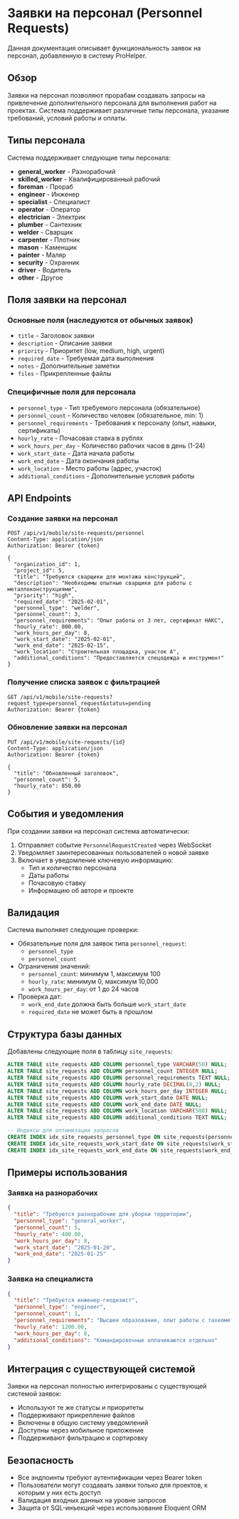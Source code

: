 # Заявки на персонал (Personnel Requests)

Данная документация описывает функциональность заявок на персонал, добавленную в систему ProHelper.

## Обзор

Заявки на персонал позволяют прорабам создавать запросы на привлечение дополнительного персонала для выполнения работ на проектах. Система поддерживает различные типы персонала, указание требований, условий работы и оплаты.

## Типы персонала

Система поддерживает следующие типы персонала:

- **general_worker** - Разнорабочий
- **skilled_worker** - Квалифицированный рабочий  
- **foreman** - Прораб
- **engineer** - Инженер
- **specialist** - Специалист
- **operator** - Оператор
- **electrician** - Электрик
- **plumber** - Сантехник
- **welder** - Сварщик
- **carpenter** - Плотник
- **mason** - Каменщик
- **painter** - Маляр
- **security** - Охранник
- **driver** - Водитель
- **other** - Другое

## Поля заявки на персонал

### Основные поля (наследуются от обычных заявок)
- `title` - Заголовок заявки
- `description` - Описание заявки
- `priority` - Приоритет (low, medium, high, urgent)
- `required_date` - Требуемая дата выполнения
- `notes` - Дополнительные заметки
- `files` - Прикрепленные файлы

### Специфичные поля для персонала
- `personnel_type` - Тип требуемого персонала (обязательное)
- `personnel_count` - Количество человек (обязательное, min: 1)
- `personnel_requirements` - Требования к персоналу (опыт, навыки, сертификаты)
- `hourly_rate` - Почасовая ставка в рублях
- `work_hours_per_day` - Количество рабочих часов в день (1-24)
- `work_start_date` - Дата начала работы
- `work_end_date` - Дата окончания работы
- `work_location` - Место работы (адрес, участок)
- `additional_conditions` - Дополнительные условия работы

## API Endpoints

### Создание заявки на персонал

```http
POST /api/v1/mobile/site-requests/personnel
Content-Type: application/json
Authorization: Bearer {token}

{
  "organization_id": 1,
  "project_id": 5,
  "title": "Требуются сварщики для монтажа конструкций",
  "description": "Необходимы опытные сварщики для работы с металлоконструкциями",
  "priority": "high",
  "required_date": "2025-02-01",
  "personnel_type": "welder",
  "personnel_count": 3,
  "personnel_requirements": "Опыт работы от 3 лет, сертификат НАКС",
  "hourly_rate": 800.00,
  "work_hours_per_day": 8,
  "work_start_date": "2025-02-01",
  "work_end_date": "2025-02-15",
  "work_location": "Строительная площадка, участок А",
  "additional_conditions": "Предоставляется спецодежда и инструмент"
}
```

### Получение списка заявок с фильтрацией

```http
GET /api/v1/mobile/site-requests?request_type=personnel_request&status=pending
Authorization: Bearer {token}
```

### Обновление заявки на персонал

```http
PUT /api/v1/mobile/site-requests/{id}
Content-Type: application/json
Authorization: Bearer {token}

{
  "title": "Обновленный заголовок",
  "personnel_count": 5,
  "hourly_rate": 850.00
}
```

## События и уведомления

При создании заявки на персонал система автоматически:

1. Отправляет событие `PersonnelRequestCreated` через WebSocket
2. Уведомляет заинтересованных пользователей о новой заявке
3. Включает в уведомление ключевую информацию:
   - Тип и количество персонала
   - Даты работы
   - Почасовую ставку
   - Информацию об авторе и проекте

## Валидация

Система выполняет следующие проверки:

- Обязательные поля для заявок типа `personnel_request`:
  - `personnel_type`
  - `personnel_count`
- Ограничения значений:
  - `personnel_count`: минимум 1, максимум 100
  - `hourly_rate`: минимум 0, максимум 10,000
  - `work_hours_per_day`: от 1 до 24 часов
- Проверка дат:
  - `work_end_date` должна быть больше `work_start_date`
  - `required_date` не может быть в прошлом

## Структура базы данных

Добавлены следующие поля в таблицу `site_requests`:

```sql
ALTER TABLE site_requests ADD COLUMN personnel_type VARCHAR(50) NULL;
ALTER TABLE site_requests ADD COLUMN personnel_count INTEGER NULL;
ALTER TABLE site_requests ADD COLUMN personnel_requirements TEXT NULL;
ALTER TABLE site_requests ADD COLUMN hourly_rate DECIMAL(8,2) NULL;
ALTER TABLE site_requests ADD COLUMN work_hours_per_day INTEGER NULL;
ALTER TABLE site_requests ADD COLUMN work_start_date DATE NULL;
ALTER TABLE site_requests ADD COLUMN work_end_date DATE NULL;
ALTER TABLE site_requests ADD COLUMN work_location VARCHAR(500) NULL;
ALTER TABLE site_requests ADD COLUMN additional_conditions TEXT NULL;

-- Индексы для оптимизации запросов
CREATE INDEX idx_site_requests_personnel_type ON site_requests(personnel_type);
CREATE INDEX idx_site_requests_work_start_date ON site_requests(work_start_date);
CREATE INDEX idx_site_requests_work_end_date ON site_requests(work_end_date);
```

## Примеры использования

### Заявка на разнорабочих

```json
{
  "title": "Требуются разнорабочие для уборки территории",
  "personnel_type": "general_worker",
  "personnel_count": 5,
  "hourly_rate": 400.00,
  "work_hours_per_day": 8,
  "work_start_date": "2025-01-20",
  "work_end_date": "2025-01-25"
}
```

### Заявка на специалиста

```json
{
  "title": "Требуется инженер-геодезист",
  "personnel_type": "engineer",
  "personnel_count": 1,
  "personnel_requirements": "Высшее образование, опыт работы с тахеометром",
  "hourly_rate": 1200.00,
  "work_hours_per_day": 8,
  "additional_conditions": "Командировочные оплачиваются отдельно"
}
```

## Интеграция с существующей системой

Заявки на персонал полностью интегрированы с существующей системой заявок:

- Используют те же статусы и приоритеты
- Поддерживают прикрепление файлов
- Включены в общую систему уведомлений
- Доступны через мобильное приложение
- Поддерживают фильтрацию и сортировку

## Безопасность

- Все эндпоинты требуют аутентификации через Bearer token
- Пользователи могут создавать заявки только для проектов, к которым у них есть доступ
- Валидация входных данных на уровне запросов
- Защита от SQL-инъекций через использование Eloquent ORM